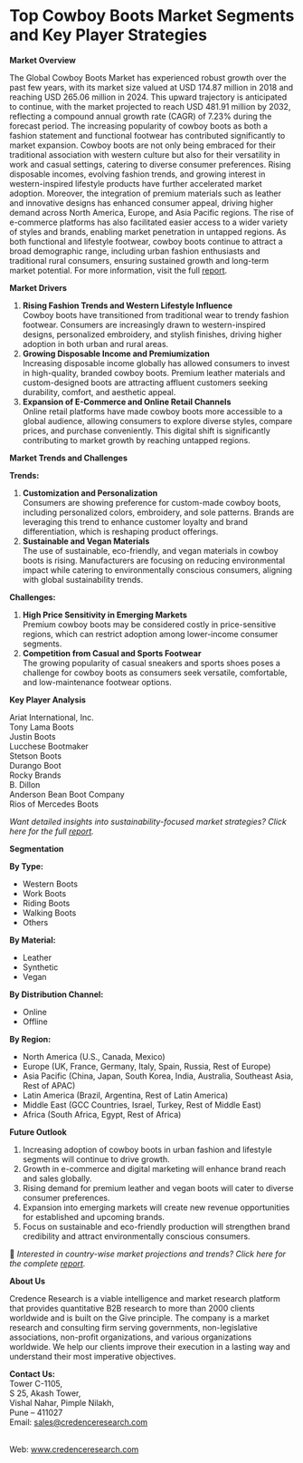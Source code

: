 # Top Cowboy Boots Market Segments and Key Player Strategies


<p><strong>Market Overview</strong></p>
<p>The Global Cowboy Boots Market has experienced robust growth over the past few years, with its market size valued at USD 174.87 million in 2018 and reaching USD 265.06 million in 2024. This upward trajectory is anticipated to continue, with the market projected to reach USD 481.91 million by 2032, reflecting a compound annual growth rate (CAGR) of 7.23% during the forecast period. The increasing popularity of cowboy boots as both a fashion statement and functional footwear has contributed significantly to market expansion. Cowboy boots are not only being embraced for their traditional association with western culture but also for their versatility in work and casual settings, catering to diverse consumer preferences. Rising disposable incomes, evolving fashion trends, and growing interest in western-inspired lifestyle products have further accelerated market adoption. Moreover, the integration of premium materials such as leather and innovative designs has enhanced consumer appeal, driving higher demand across North America, Europe, and Asia Pacific regions. The rise of e-commerce platforms has also facilitated easier access to a wider variety of styles and brands, enabling market penetration in untapped regions. As both functional and lifestyle footwear, cowboy boots continue to attract a broad demographic range, including urban fashion enthusiasts and traditional rural consumers, ensuring sustained growth and long-term market potential. For more information, visit the full <a href="https://www.credenceresearch.com/report/cowboy-boots-market?utm_source=chatgpt.com">report</a>.</p>
<p><strong>Market Drivers</strong></p>
<ol>
<li><strong> Rising Fashion Trends and Western Lifestyle Influence</strong><br /> Cowboy boots have transitioned from traditional wear to trendy fashion footwear. Consumers are increasingly drawn to western-inspired designs, personalized embroidery, and stylish finishes, driving higher adoption in both urban and rural areas.</li>
<li><strong> Growing Disposable Income and Premiumization</strong><br /> Increasing disposable income globally has allowed consumers to invest in high-quality, branded cowboy boots. Premium leather materials and custom-designed boots are attracting affluent customers seeking durability, comfort, and aesthetic appeal.</li>
<li><strong> Expansion of E-Commerce and Online Retail Channels</strong><br /> Online retail platforms have made cowboy boots more accessible to a global audience, allowing consumers to explore diverse styles, compare prices, and purchase conveniently. This digital shift is significantly contributing to market growth by reaching untapped regions.</li>
</ol>
<p><strong>Market Trends and Challenges</strong></p>
<p><strong>Trends:</strong></p>
<ol>
<li><strong>Customization and Personalization</strong><br /> Consumers are showing preference for custom-made cowboy boots, including personalized colors, embroidery, and sole patterns. Brands are leveraging this trend to enhance customer loyalty and brand differentiation, which is reshaping product offerings.</li>
<li><strong>Sustainable and Vegan Materials</strong><br /> The use of sustainable, eco-friendly, and vegan materials in cowboy boots is rising. Manufacturers are focusing on reducing environmental impact while catering to environmentally conscious consumers, aligning with global sustainability trends.</li>
</ol>
<p><strong>Challenges:</strong></p>
<ol>
<li><strong>High Price Sensitivity in Emerging Markets</strong><br /> Premium cowboy boots may be considered costly in price-sensitive regions, which can restrict adoption among lower-income consumer segments.</li>
<li><strong>Competition from Casual and Sports Footwear</strong><br /> The growing popularity of casual sneakers and sports shoes poses a challenge for cowboy boots as consumers seek versatile, comfortable, and low-maintenance footwear options.</li>
</ol>
<p><strong>Key Player Analysis</strong></p>
<p>Ariat International, Inc.<br /> Tony Lama Boots<br /> Justin Boots<br /> Lucchese Bootmaker<br /> Stetson Boots<br /> Durango Boot<br /> Rocky Brands<br /> B. Dillon<br /> Anderson Bean Boot Company<br /> Rios of Mercedes Boots</p>
<p><em>Want detailed insights into sustainability-focused market strategies? Click here for the full <a href="https://www.credenceresearch.com/report/cowboy-boots-market?utm_source=chatgpt.com">report</a>.</em></p>
<p><strong>Segmentation</strong></p>
<p><strong>By Type:</strong></p>
<ul>
<li>Western Boots</li>
<li>Work Boots</li>
<li>Riding Boots</li>
<li>Walking Boots</li>
<li>Others</li>
</ul>
<p><strong>By Material:</strong></p>
<ul>
<li>Leather</li>
<li>Synthetic</li>
<li>Vegan</li>
</ul>
<p><strong>By Distribution Channel:</strong></p>
<ul>
<li>Online</li>
<li>Offline</li>
</ul>
<p><strong>By Region:</strong></p>
<ul>
<li>North America (U.S., Canada, Mexico)</li>
<li>Europe (UK, France, Germany, Italy, Spain, Russia, Rest of Europe)</li>
<li>Asia Pacific (China, Japan, South Korea, India, Australia, Southeast Asia, Rest of APAC)</li>
<li>Latin America (Brazil, Argentina, Rest of Latin America)</li>
<li>Middle East (GCC Countries, Israel, Turkey, Rest of Middle East)</li>
<li>Africa (South Africa, Egypt, Rest of Africa)</li>
</ul>
<p><strong>Future Outlook</strong></p>
<ol>
<li>Increasing adoption of cowboy boots in urban fashion and lifestyle segments will continue to drive growth.</li>
<li>Growth in e-commerce and digital marketing will enhance brand reach and sales globally.</li>
<li>Rising demand for premium leather and vegan boots will cater to diverse consumer preferences.</li>
<li>Expansion into emerging markets will create new revenue opportunities for established and upcoming brands.</li>
<li>Focus on sustainable and eco-friendly production will strengthen brand credibility and attract environmentally conscious consumers.</li>
</ol>
<p>📌 <em>Interested in country-wise market projections and trends? Click here for the complete <a href="https://www.credenceresearch.com/report/cowboy-boots-market?utm_source=chatgpt.com">report</a>.</em></p>
<p><strong>About Us</strong></p>
<p>Credence Research is a viable intelligence and market research platform that provides quantitative B2B research to more than 2000 clients worldwide and is built on the Give principle. The company is a market research and consulting firm serving governments, non-legislative associations, non-profit organizations, and various organizations worldwide. We help our clients improve their execution in a lasting way and understand their most imperative objectives.</p>
<p><strong>Contact Us:</strong><br /> Tower C-1105,<br /> S 25, Akash Tower,<br /> Vishal Nahar, Pimple Nilakh,<br /> Pune &ndash; 411027<br /> Email: <a href="mailto:sales@credenceresearch.com">sales@credenceresearch.com</a></p>
<p><br /> Web: <a href="http://www.credenceresearch.com?utm_source=chatgpt.com">www.credenceresearch.com</a></p>
